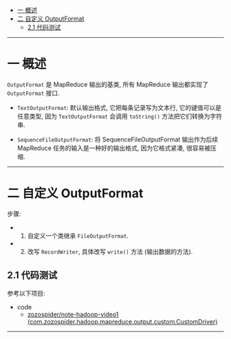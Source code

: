 
- [一 概述](#一-概述)
- [二 自定义 OutputFormat](#二-自定义-outputformat)
    - [2.1 代码测试](#21-代码测试)

---

# 一 概述

`OutputFormat` 是 MapReduce 输出的基类, 所有 MapReduce 输出都实现了 `OutputFormat` 接口.

- `TextOutputFormat`: 默认输出格式, 它把每条记录写为文本行, 它的键值可以是任意类型, 因为 `TextOutputFormat` 会调用 `toString()` 方法把它们转换为字符串.

- `SequenceFileOutputFormat`: 将 SequenceFileOutputFormat 输出作为后续 MapReduce 任务的输入是一种好的输出格式, 因为它格式紧凑, 很容易被压缩.

---

# 二 自定义 OutputFormat

步骤:
- 1. 自定义一个类继承 `FileOutputFormat`.
- 2. 改写 `RecordWriter`, 具体改写 `write()` 方法 (输出数据的方法).

## 2.1 代码测试

参考以下项目:

- code
  - [zozospider/note-hadoop-video1 (com.zozospider.hadoop.mapreduce.output.custom.CustomDriver)](https://github.com/zozospider/note-hadoop-video1)

---
